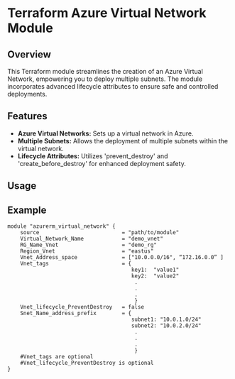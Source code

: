 # Terraform Azure Virtual Network Module 

## Overview 
This Terraform module streamlines the creation of an Azure Virtual Network, empowering you to deploy multiple subnets. 
The module incorporates advanced lifecycle attributes to ensure safe and controlled deployments. 

## Features  
- **Azure Virtual Networks:** Sets up a virtual network in Azure. 
- **Multiple Subnets:** Allows the deployment of multiple subnets within the virtual network. 
- **Lifecycle Attributes:** Utilizes 'prevent_destroy' and 'create_before_destroy' for enhanced deployment safety. 

## Usage 
## Example 
```hcl 
module "azurerm_virtual_network" { 
    source                          = "path/to/module" 
    Virtual_Network_Name            = "demo_vnet" 
    RG_Name_Vnet                    = "demo_rg" 
    Region_Vnet                     = "eastus" 
    Vnet_Address_space              = ["10.0.0.0/16", “172.16.0.0” ] 
    Vnet_tags                       = { 
                                       key1:  "value1" 
                                       key2:  "value2" 
                                        . 
                                        . 
                                        . 
                                        } 
    Vnet_lifecycle_PreventDestroy   = false  
    Snet_Name_address_prefix        = { 
                                       subnet1: "10.0.1.0/24" 
                                       subnet2: "10.0.2.0/24" 
                                        . 
                                        . 
                                        . 
                                        } 
    #Vnet_tags are optional 
    #Vnet_lifecycle_PreventDestroy is optional                
} 
``` 